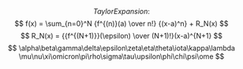 $$
Taylor Expansion:
$$
$$
f(x) = \sum_{n=0}^N {f^{(n)}(a) \over n!} {(x-a)^n} + R_N(x)
$$
$$
R_N(x) = {{f^{(N+1)}}(\epsilon) \over (N+1)!}(x-a)^{N+1}
$$
$$
\alpha\beta\gamma\delta\epsilon\zeta\eta\theta\iota\kappa\lambda
\mu\nu\xi\omicron\pi\rho\sigma\tau\upsilon\phi\chi\psi\ome
$$